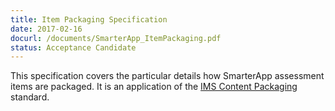 ```yaml
---
title: Item Packaging Specification
date: 2017-02-16
docurl: /documents/SmarterApp_ItemPackaging.pdf
status: Acceptance Candidate
---
```

This specification covers the particular details how SmarterApp assessment items are packaged. It is an application of the [IMS Content Packaging](http://www.imsglobal.org/content/packaging/) standard. 